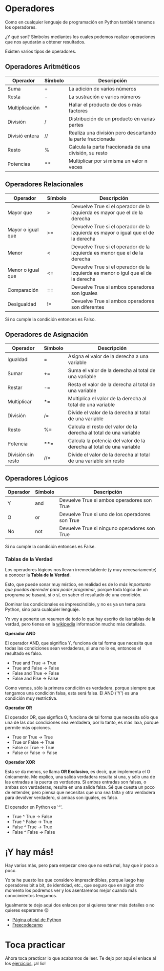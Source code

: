 # Operadores

Como en cualquier lenguaje de programación en Python también tenemos los operadores.

¿Y qué son? Símbolos mediantes los cuales podemos realizar operaciones que nos ayudarán a obtener resultados.

Existen varios tipos de operadores.

## Operadores Aritméticos

| Operador       | Símbolo | Descripción                                                |
|----------------|---------|------------------------------------------------------------|
| Suma           | +       | La adición de varios números                               |
| Resta          | -       | La sustración e varios números                             |
| Multiplicación | *       | Hallar el producto de dos o más factores                   |
| División       | /       | Distribución de un producto en varias partes               |
| Divisió entera | //      | Realiza una división pero descartando la parte fraccionada |
| Resto          | %       | Calcula la parte fraccionada de una división, su resto     |
| Potencias      | **      | Multiplicar por si misma un valor n veces                  |

## Operadores Relacionales

| Operador       | Símbolo | Descripción                                                |
|----------------|---------|------------------------------------------------------------|
| Mayor que           | >       | Devuelve True si el operador de la izquierda es mayor que el de la derecha                               |
| Mayor o igual que          | >=      | Devuelve True si el operador de la izquierda es mayor o igual que el de la derecha                          |
| Menor  | <       | Devuelve True si el operador de la izquierda es menor que el de la derecha                   |
| Menor o igual que       | <=       | Devuelve True si el operador de la izquierda es menor o igul que el de la derecha               |
| Comparación | ==      | Devuelve True si ambos operadores son iguales |
| Desigualdad          | !=       | Devuelve True si ambos operadores son diferentes     |

Si no cumple la condición entonces es Falso.

## Operadores de Asignación

| Operador       | Símbolo | Descripción                                                |
|----------------|---------|------------------------------------------------------------|
| Igualdad           | =       | Asigna el valor de la derecha a una variable                             |
| Sumar           | +=       | Suma el valor de la derecha al total de una variable                            |
| Restar           | -=       | Resta el valor de la derecha al total de una variable                             |
| Multiplicar           | *=       | Multiplica el valor de la derecha al total de una variable                             |
| División           | /=       | Divide el valor de la derecha al total de una variable                             |
| Resto           | %=       | Calcula el resto del valor de la derecha al total de una variable                             |
| Potencia           | **=       | Calcula la potencia del valor de la derecha al total de una variable                             |
| División sin resto          | //=       | Divide el valor de la derecha al total de una variable sin resto                             |

## Operadores Lógicos

| Operador       | Símbolo | Descripción                                                |
|----------------|---------|------------------------------------------------------------|
| Y           | and       | Devuelve True si ambos operadores son True                               |
| O          | or       | Devuelve True si uno de los operadores son True                            |
| No | not       | Devuelve True si ninguno operadores son True                   |

Si no cumple la condición entonces es False.

### Tablas de la Verdad

Los operadores lógicos nos llevan irremediablente (y muy necesariamente) a conocer la **Tabla de la Verdad**.

Esto, que puede sonar muy místico, en realidad es de lo *más importante que puedas aprender para poder programar*, porque toda lógica de un programa se basará, sí o sí, en saber el resultado de una condición.

Dominar las condicionales es imprescindible, y no es ya un tema para Python, sino para cualquier lenguaje.

Yo voy a ponerte un resumen de todo lo que hay escrito de las tablas de la verdad, pero tienes en la [wikipedia](https://es.wikipedia.org/wiki/Tabla_de_verdad) información mucho más detallada.

**Operador AND**

El operador AND, que significa Y, funciona de tal forma que necesita que todas las condiciones sean verdaderas, si una no lo es, entonces el resultado es falso.

* True and True -> True
* True and False -> False
* False and True -> False
* False and Flse -> False

Como vemos, sólo la primera condición es verdadera, porque siempre que tengamos una condición falsa, esta será falsa. El AND ('Y') es una condición muy restrictiva.

**Operador OR**

El operador OR, que signfica O, funciona de tal forma que necesita sólo que una de las dos condiciones sea verdadera, por lo tanto, es más laxa, porque permite más opciones.

* True or True -> True
* True or False -> True
* False or True -> True
* False or False -> False

**Operador XOR**

Esta se da menos, se llama **OR Exclusivo**, es decir, que implementa el O únicamente. Me explico, una salida verdadera resulta si una, y sólo una de las entradas a la puerta es verdadera. Si ambas entradas son falsas, o ambas son verdaderas, resulta en una salida falsa. Sé que cuesta un poco de entender, pero piensa que necesitas que una sea falta y otra verdadera para devolver verdadero, si ambas son iguales, es falso.

El operador en Python es '^'.

* True ^ True -> False
* True ^ False -> True
* False ^ True -> True
* False ^ False -> False

# ¡Y hay más!

Hay varios más, pero para empezar creo que no está mal, hay que ir poco a poco.

Yo te he puesto los que considero imprescindibles, porque luego hay operadores bit a bit, de identidad, etc., que seguro que en algún otro momento los podremos ver y los asentaremos mejor cuando más conocimientos tengamos.

Igualmente te dejo aquí dos enlaces por si quieres tener más detalles o no quieres esperarme 😜

* [Página oficial de Python](https://docs.python.org/es/3/tutorial/introduction.html#)
* [Freecodecamp](https://www.freecodecamp.org/espanol/news/operadores-basicos-en-python-con-ejemplos/)

# Toca practicar

Ahora toca practicar lo que acabamos de leer. Te dejo por aquí el enlace al los [ejercicios](/5%20-%20Operadores/ejercicios_operadores.md), ¡al lío!